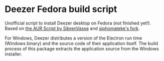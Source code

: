 # Deezer Fedora build script

Unofficial script to install Deezer desktop on Fedora (not finished yet!). Based on [the AUR Script by SibrenVasse](https://aur.archlinux.org/packages/deezer/) and [siphomateke's fork](https://github.com/siphomateke/deezer).

For Windows, Deezer distributes a version of the Electron run time (Windows binary) and the source code of their application itself. The build process of this package extracts the application source from the Windows installer.
